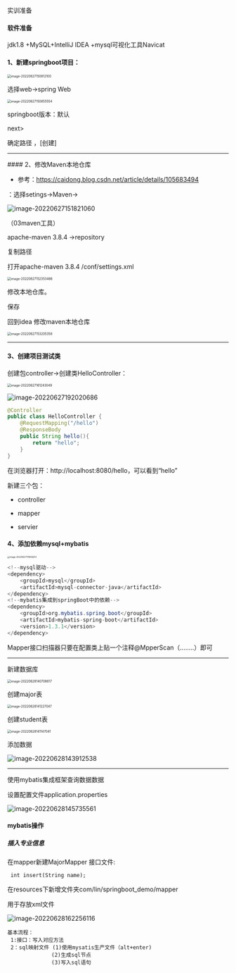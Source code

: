 实训准备
#### 软件准备

jdk1.8 +MySQL+IntelliJ IDEA +mysql可视化工具Navicat

#### 1、新建springboot项目：



<img src="C:\Users\0920\AppData\Roaming\Typora\typora-user-images\image-20220627150812100.png" alt="image-20220627150812100" style="zoom:50%;" />

选择web->spring Web 

<img src="C:\Users\0920\AppData\Roaming\Typora\typora-user-images\image-20220627150855554.png" alt="image-20220627150855554" style="zoom:50%;" />

springboot版本：默认

next>

确定路径 ，[创建]

<hr>
#### 2、修改Maven本地仓库

- 参考：https://caidong.blog.csdn.net/article/details/105683494


：选择setings->Maven->

![image-20220627151821060](C:\Users\0920\AppData\Roaming\Typora\typora-user-images\image-20220627151821060.png)

（03maven工具）

apache-maven 3.8.4 ->repository

复制路径

打开apache-maven 3.8.4 /conf/settings.xml

<img src="C:\Users\0920\AppData\Roaming\Typora\typora-user-images\image-20220627152353466.png" alt="image-20220627152353466" style="zoom:50%;" />

修改本地仓库。

保存

回到idea 修改maven本地仓库

<img src="C:\Users\0920\AppData\Roaming\Typora\typora-user-images\image-20220627153205358.png" alt="image-20220627153205358" style="zoom:50%;" />





<hr/>

#### 3、创建项目测试类

创建包controller->创建类HelloController：

<img src="C:\Users\0920\AppData\Roaming\Typora\typora-user-images\image-20220627161243049.png" alt="image-20220627161243049" style="zoom:50%;" />

![image-20220627192020686](C:\Users\0920\AppData\Roaming\Typora\typora-user-images\image-20220627192020686.png)

```java
@Controller
public class HelloController {
    @RequestMapping("/hello")
    @ResponseBody
    public String hello(){
        return "hello";
    }
}
```

在浏览器打开：http://localhost:8080/hello，可以看到“hello”

新建三个包：

- controller

- mapper

- servier


#### 4、添加依赖mysql+mybatis



<img src="C:\Users\0920\AppData\Roaming\Typora\typora-user-images\image-20220627170658213.png" alt="image-20220627170658213" style="zoom:33%;" />



```java
<!--mysql驱动-->
<dependency>
    <groupId>mysql</groupId>
    <artifactId>mysql-connector-java</artifactId>
</dependency>
<!--mybatis集成到springBoot中的依赖-->
<dependency>
    <groupId>org.mybatis.spring.boot</groupId>
    <artifactId>mybatis-spring-boot</artifactId>
    <version>1.3.1</version>
</dependency>
```

Mapper接口扫描器只要在配置类上贴一个注释@MpperScan（........）即可

<hr/>

新建数据库

<img src="C:\Users\0920\AppData\Roaming\Typora\typora-user-images\image-20220628140708617.png" alt="image-20220628140708617" style="zoom:50%;" />

创建major表

<img src="C:\Users\0920\AppData\Roaming\Typora\typora-user-images\image-20220628141227047.png" alt="image-20220628141227047" style="zoom:50%;" />

创建student表

<img src="C:\Users\0920\AppData\Roaming\Typora\typora-user-images\image-20220628141147041.png" alt="image-20220628141147041" style="zoom:50%;" />

添加数据

![image-20220628143912538](C:\Users\0920\AppData\Roaming\Typora\typora-user-images\image-20220628143912538.png)

<hr/>

使用mybatis集成框架查询数据数据

设置配置文件application.properties

![image-20220628145735561](C:\Users\0920\AppData\Roaming\Typora\typora-user-images\image-20220628145735561.png)

#### mybatis操作

##### 插入专业信息

在mapper新建MajorMapper 接口文件:

```
 int insert(String name);
```

在resources下新增文件夹com/lin/springboot_demo/mapper

用于存放xml文件

![image-20220628162256116](C:\Users\0920\AppData\Roaming\Typora\typora-user-images\image-20220628162256116.png)

```
基本流程：
 1:接口：写入对应方法
 2：sql映射文件 (1)使用mysatis生产文件（alt+enter)
              (2)生成sql节点
              (3)写入sql语句
```

